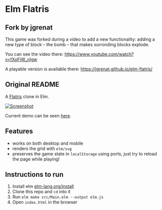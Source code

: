 # Elm Flatris

## Fork by jgrenat

This game was forked during a video to add a new functionality: adding a new type of block – the bomb – that makes surronding blocks explode.

You can see the video there: https://www.youtube.com/watch?v=fXoFiW_nIgw

A playable version is available there: https://jgrenat.github.io/elm-flatris/

## Original README 

A [Flatris](https://github.com/skidding/flatris) clone in Elm.

[![Screenshot](elm-flatris.png)](https://unsoundscapes.itch.io/flatris)

Current demo can be seen [here](https://unsoundscapes.itch.io/flatris).

## Features

* works on both desktop and mobile
* renders the grid with `elm/svg`
* preserves the game state in `localStorage` using ports, just try to reload the page while playing!

## Instructions to run

1. Install elm [elm-lang.org/install](http://elm-lang.org/install)
2. Clone this repo and `cd` into it
3. Run `elm make src/Main.elm --output elm.js`
4. Open `index.html` in the browser
